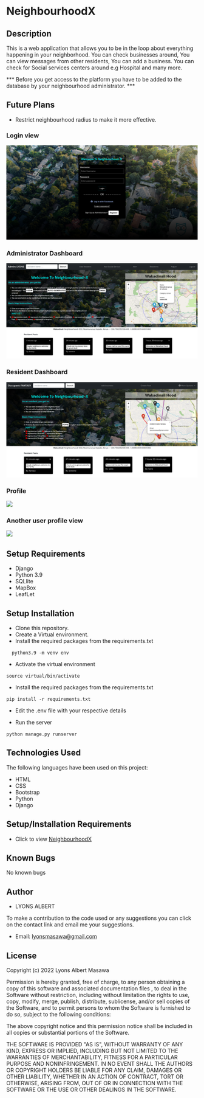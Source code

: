 # NeighbourhoodX

## Description
This is a web application that allows you to be in the loop about everything happening in your neighborhood. You can check businesses around, You can view messages from other residents, You can add a business. You can check for Social services centers around e.g Hospital and many more.

*** Before you get access to the platform you have to be added to the database by your neighbourhood administrator. ***

## Future Plans

- Restrict neighbourhood radius to make it more effective.

### Login view
<img src="login.png"> 

### Administrator Dashboard
<img src="admin.png">

### Resident Dashboard
<img src="res.png">

### Profile
<img src="profile.png">

### Another user profile view
<img src="another.png"> 


## Setup Requirements

- Django 
- Python 3.9
- SQLlite
- MapBox
- LeafLet

## Setup Installation

- Clone this repository.
- Create a Virtual environment.
- Install the required packages from the requirements.txt

```
  python3.9 -m venv env
```

- Activate the virtual environment

```
source virtual/bin/activate
```
- Install the required packages from the requirements.txt

``` 
pip install -r requirements.txt
```

- Edit the .env file with your respective details

- Run the server

```
python manage.py runserver
```

## Technologies Used

The following languages have been used on this project:

- HTML
- CSS
- Bootstrap
- Python
- Django

## Setup/Installation Requirements

- Click to view <a target="_blank" href="https://neighbourhoodxl.herokuapp.com/">NeighbourhoodX</a>
 
## Known Bugs

No known bugs

## Author
- LYONS ALBERT

To make a contribution to the code used or any suggestions you can click on the contact link and email me your suggestions.

- Email: lyonsmasawa@gmail.com

## License

Copyright (c) 2022 Lyons Albert Masawa

Permission is hereby granted, free of charge, to any person obtaining a copy
of this software and associated documentation files , to deal
in the Software without restriction, including without limitation the rights
to use, copy, modify, merge, publish, distribute, sublicense, and/or sell
copies of the Software, and to permit persons to whom the Software is
furnished to do so, subject to the following conditions:

The above copyright notice and this permission notice shall be included in all
copies or substantial portions of the Software.

THE SOFTWARE IS PROVIDED "AS IS", WITHOUT WARRANTY OF ANY KIND, EXPRESS OR
IMPLIED, INCLUDING BUT NOT LIMITED TO THE WARRANTIES OF MERCHANTABILITY,
FITNESS FOR A PARTICULAR PURPOSE AND NONINFRINGEMENT. IN NO EVENT SHALL THE
AUTHORS OR COPYRIGHT HOLDERS BE LIABLE FOR ANY CLAIM, DAMAGES OR OTHER
LIABILITY, WHETHER IN AN ACTION OF CONTRACT, TORT OR OTHERWISE, ARISING FROM,
OUT OF OR IN CONNECTION WITH THE SOFTWARE OR THE USE OR OTHER DEALINGS IN THE
SOFTWARE.
